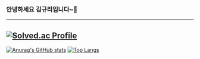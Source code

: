 ### 안녕하세요 김규리입니다~👋
---

[![Solved.ac Profile](http://mazassumnida.wtf/api/v2/generate_badge?boj=qri98)](https://solved.ac/qri98/)
---
[![Anurag's GitHub stats](https://github-readme-stats.vercel.app/api?username=gyur1kim)](https://github.com/gyur1kim/github-readme-stats)
[![Top Langs](https://github-readme-stats.vercel.app/api/top-langs/?username=gyur1kim&layout=compact)](https://github.com/gyur1kim/github-readme-stats)


